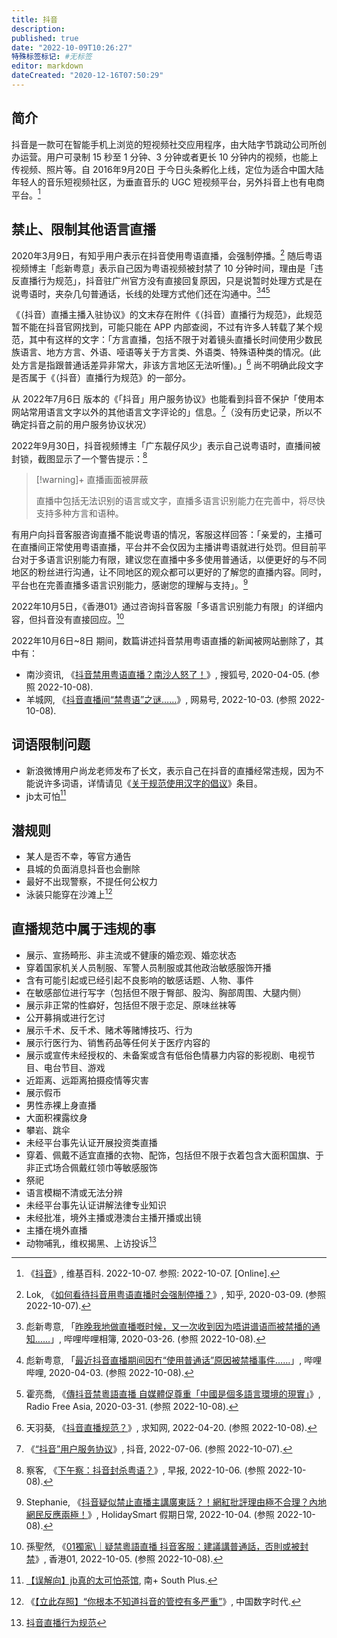 ```yaml
---
title: 抖音
description:
published: true
date: "2022-10-09T10:26:27"
特殊标签标记: #无标签
editor: markdown
dateCreated: "2020-12-16T07:50:29"
---
```


## 简介

抖音是一款可在智能手机上浏览的短视频社交应用程序，由大陆字节跳动公司所创办运营。用户可录制 15 秒至 1 分钟、3 分钟或者更长 10 分钟内的视频，也能上传视频、照片等。自 2016年9月20日 于今日头条孵化上线，定位为适合中国大陆年轻人的音乐短视频社区，为垂直音乐的 UGC 短视频平台，另外抖音上也有电商平台。[^wiki]

[^wiki]: 《[抖音](https://zh.wikipedia.org/zh-cn/抖音)》, 维基百科. 2022-10-07. 参照: 2022-10-07. [Online].

## 禁止、限制其他语言直播

2020年3月9日，有知乎用户表示在抖音使用粤语直播，会强制停播。[^378085036] 随后粤语视频博主「彪新粤意」表示自己因为粤语视频被封禁了 10 分钟时间，理由是「违反直播行为规范」，抖音驻广州官方没有直接回复原因，只是说暂时处理方式是在说粤语时，夹杂几句普通话，长线的处理方式他们还在沟通中。[^5HiXn][^pOBeU][^33206]

[^378085036]: Lok, 《[如何看待抖音用粤语直播时会强制停播？](https://web.archive.org/web/20220928084105/https://www.zhihu.com/question/378085036)》, 知乎, 2020-03-09. (参照 2022-10-07).

[^5HiXn]: 彪新粤意, 「[昨晚我地做直播嘅时候，又一次收到因为唔讲谱语而被禁播的通知……](https://archive.ph/5HiXn "https://h.bilibili.com/64782844")」, 哔哩哔哩相簿, 2020-03-26. (参照 2022-10-08).

[^pOBeU]: 彪新粤意, 「[最近抖音直播期间因冇“使用普通话”原因被禁播事件……](https://archive.ph/pOBeU "https://t.bilibili.com/373981687437974261")」, 哔哩哔哩, 2020-04-03. (参照 2022-10-08).

[^33206]: 霍亮喬, 《[傳抖音禁粵語直播 自媒體促尊重「中國是個多語言環境的現實」](https://web.archive.org/web/20220418033432/https://www.rfa.org/cantonese/news/Tiktok-03312020133206.html)》, Radio Free Asia, 2020-03-31. (参照 2022-10-08).

《（抖音）直播主播入驻协议》的文末存在附件《（抖音）直播行为规范》，此规范暂不能在抖音官网找到，可能只能在 APP 内部查阅，不过有许多人转载了某个规范，其中有这样的文字：「方言直播，包括不限于对着镜头直播长时间使用少数民族语言、地方方言、外语、哑语等关于方言类、外语类、特殊语种类的情况。(此处方言是指跟普通话差异非常大，非该方言地区无法听懂)。」[^9918] 尚不明确此段文字是否属于《（抖音）直播行为规范》的一部分。

[^9918]: 天羽葵, 《[抖音直播规范？](https://web.archive.org/web/20221008034014/https://www.zhongtianxiang.com/zatan/9918.html)》, 求知网, 2022-04-20. (参照 2022-10-08).

从 2022年7月6日 版本的《「抖音」用户服务协议》也能看到抖音不保护「使用本网站常用语言文字以外的其他语言文字评论的」信息。[^CVw0N]（没有历史记录，所以不确定抖音之前的用户服务协议状况）

[^CVw0N]: 《[“抖音”用户服务协议](https://archive.ph/CVw0N "https://www.douyin.com/draft/douyin_agreement/douyin_agreement_user.html")》, 抖音, 2022-07-06. (参照 2022-10-07).

2022年9月30日，抖音视频博主「广东靓仔风少」表示自己说粤语时，直播间被封锁，截图显示了一个警告提示：[^20280]

[^20280]: 察客, 《[下午察：抖音封杀粤语？](https://web.archive.org/web/20221007002812/https://www.zaobao.com.sg/realtime/china/story20221006-1320280)》, 早报, 2022-10-06. (参照 2022-10-08).

> [!warning]+ 直播画面被屏蔽
>
> 直播中包括无法识别的语言或文字，直播多语言识别能力在完善中，将尽快支持多种方言和语种。

有用户向抖音客服咨询直播不能说粤语的情况，客服这样回答：「亲爱的，主播可在直播间正常使用粤语直播，平台并不会仅因为主播讲粤语就进行处罚。但目前平台对于多语言识别能力有限，建议您在直播中多多使用普通话，以便更好的与不同地区的粉丝进行沟通，让不同地区的观众都可以更好的了解您的直播内容。同时，平台也在完善直播多语言识别能力，感谢您的理解与支持」。[^347697]

[^347697]: Stephanie, 《[抖音疑似禁止直播主講廣東話？！網紅批評理由極不合理？內地網民反應兩極！](https://holiday.presslogic.com/article/347697/抖音-廣東話-禁止-廣東靚仔風少-封鎖帳號-理由)》, HolidaySmart 假期日常, 2022-10-04. (参照 2022-10-08).

2022年10月5日，《香港01》通过咨询抖音客服「多语言识别能力有限」的详细内容，但抖音没有直接回应。[^822237] 

[^822237]: 孫聖然, 《[01獨家\｜疑禁粵語直播 抖音客服：建議講普通話，否則或被封禁](https://archive.ph/XYSVM "https://www.hk01.com/即時中國/822237/01獨家-疑禁粵語直播-抖音客服-建議講普通話-否則或被封禁")》, 香港01, 2022-10-05. (参照 2022-10-08).

2022年10月6日~8日 期间，数篇讲述抖音禁用粤语直播的新闻被网站删除了，其中有：

+   南沙资讯, 《[抖音禁用粤语直播？南沙人怒了！](https://archive.ph/Xl0RP)》, 搜狐号, 2020-04-05. (参照 2022-10-08).
+   羊城网, 《[抖音直播间“禁粤语”之谜……](https://archive.ph/jQE9o)》, 网易号, 2022-10-03. (参照 2022-10-08).

## 词语限制问题

+   新浪微博用户尚龙老师发布了长文，表示自己在抖音的直播经常违规，因为不能说许多词语，详情请见《[关于规范使用汉字的倡议](/rule/行业协会/关于规范使用汉字的倡议.md#讨论)》条目。
+   jb太可怕[^20201216072302]

[^20201216072302]: [【误解向】jb真的太可怕茶馆](https://web.archive.org/web/20201216072302/https://webcache.googleusercontent.com/search?q=cache:IlejAUpLAGEJ:https://www.south-plus.net/simple/index.php?t987558.html), 南+ South Plus.

## 潜规则

+   某人是否不幸，等官方通告
+   县城的负面消息抖音也会删除
+   最好不出现警察，不提任何公权力
+   泳装只能穿在沙滩上[^20201215104223]

[^20201215104223]: 《[【立此存照】“你根本不知道抖音的管控有多严重”](https://web.archive.org/web/20201215104223/https://chinadigitaltimes.net/chinese/2020/10/【立此存照】你根本不知道抖音的管控有多严重/)》, 中国数字时代.

## 直播规范中属于违规的事

+   展示、宣扬畸形、非主流或不健康的婚恋观、婚恋状态
+   穿着国家机关人员制服、军警人员制服或其他政治敏感服饰开播
+   含有可能引起或已经引起不良影响的敏感话题、人物、事件
+   在敏感部位进行写字（包括但不限于臀部、股沟、胸部周围、大腿内侧）
+   展示非正常的性癖好，包括但不限于恋足、原味丝袜等
+   公开募捐或进行乞讨
+   展示千术、反千术、赌术等赌博技巧、行为
+   展示行医行为、销售药品等任何关于医疗内容的
+   展示或宣传未经授权的、未备案或含有低俗色情暴力内容的影视剧、电视节目、电台节目、游戏
+   近距离、远距离拍摄疫情等灾害
+   展示假币
+   男性赤裸上身直播
+   大面积裸露纹身
+   攀岩、跳伞
+   未经平台事先认证开展投资类直播
+   穿着、佩戴不适宜直播的衣物、配饰，包括但不限于衣着包含大面积国旗、于非正式场合佩戴红领巾等敏感服饰
+   祭祀
+   语言模糊不清或无法分辨
+   未经平台事先认证讲解法律专业知识
+   未经批准，境外主播或港澳台主播开播或出镜
+   主播在境外直播
+   动物哺乳，维权揭黑、上访投诉[^20201216073539]

[^20201216073539]: [抖音直播行为规范](https://web.archive.org/web/20201216073539/https://webcast.amemv.com/falcon/webcast_douyin/page/dyprotocol/index.html)
